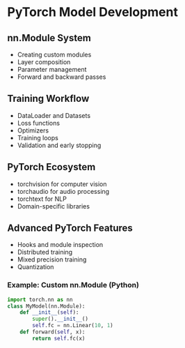 # PyTorch Model Development

## nn.Module System
- Creating custom modules
- Layer composition
- Parameter management
- Forward and backward passes

## Training Workflow
- DataLoader and Datasets
- Loss functions
- Optimizers
- Training loops
- Validation and early stopping

## PyTorch Ecosystem
- torchvision for computer vision
- torchaudio for audio processing
- torchtext for NLP
- Domain-specific libraries

## Advanced PyTorch Features
- Hooks and module inspection
- Distributed training
- Mixed precision training
- Quantization

### Example: Custom nn.Module (Python)
```python
import torch.nn as nn
class MyModel(nn.Module):
    def __init__(self):
        super().__init__()
        self.fc = nn.Linear(10, 1)
    def forward(self, x):
        return self.fc(x)
```
